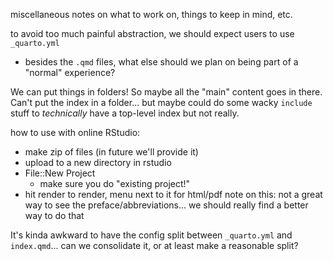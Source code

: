 miscellaneous notes on what to work on, things to keep in mind, etc.

to avoid too much painful abstraction, we should expect users to use `_quarto.yml`
- besides the `.qmd` files, what else should we plan on being part of a "normal" experience?

We can put things in folders! So maybe all the "main" content goes in there.
Can't put the index in a folder...
but maybe could do some wacky `include` stuff to *technically*
have a top-level index but not really.

how to use with online RStudio:
- make zip of files (in future we'll provide it)
- upload to a new directory in rstudio
- File::New Project
  + make sure you do "existing project!"
- hit render to render, menu next to it for html/pdf
note on this: not a great way to see the preface/abbreviations...
we should really find a better way to do that

It's kinda awkward to have the config split between `_quarto.yml` and `index.qmd`...
can we consolidate it, or at least make a reasonable split?

